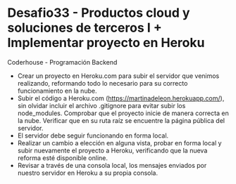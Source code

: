 # Desafio33 - Productos cloud y soluciones de terceros I + Implementar proyecto en Heroku
Coderhouse - Programación Backend

- Crear un proyecto en Heroku.com para subir el servidor que venimos realizando, reformando todo lo necesario para su correcto funcionamiento en la nube.
- Subir el código a Heroku.com (https://martinadeleon.herokuapp.com/), sin olvidar incluir el archivo .gitignore para evitar subir los node_modules. Comprobar que el proyecto inicie de manera correcta en la nube. Verificar que en su ruta raíz se encuentre la página pública del servidor.
- El servidor debe seguir funcionando en forma local.
- Realizar un cambio a elección en alguna vista, probar en forma local y subir nuevamente el proyecto a Heroku, verificando que la nueva reforma esté disponible online.
- Revisar a través de una consola local, los mensajes enviados por nuestro servidor en Heroku a su propia consola.

